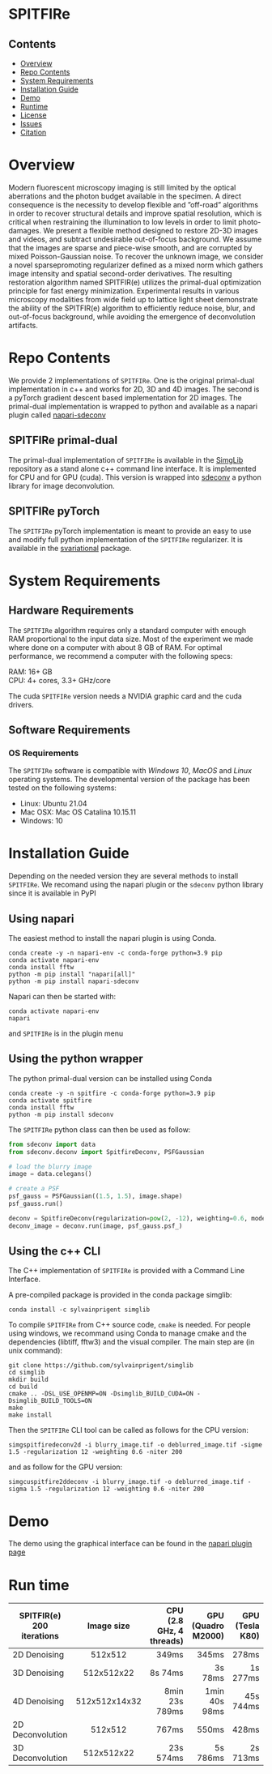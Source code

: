 # SPITFIRe

## Contents

- [Overview](#overview)
- [Repo Contents](#repo-contents)
- [System Requirements](#system-requirements)
- [Installation Guide](#installation-guide)
- [Demo](#demo)
- [Runtime](#runtime)
- [License](./LICENSE)
- [Issues](https://github.com/sylvainprigent/spitfire/issues)
- [Citation](#citation)

# Overview

Modern fluorescent microscopy imaging is still limited by the optical aberrations and the photon budget available
in the specimen. A direct consequence is the necessity to develop flexible and ”off-road” algorithms in order
to recover structural details and improve spatial resolution, which is critical when restraining the illumination to low
levels in order to limit photo-damages. We present a flexible method designed to restore 2D-3D images and videos,
and subtract undesirable out-of-focus background. We assume that the images are sparse and piece-wise smooth,
and are corrupted by mixed Poisson-Gaussian noise. To recover the unknown image, we consider a novel sparsepromoting
regularizer defined as a mixed norm which gathers image intensity and spatial second-order derivatives.
The resulting restoration algorithm named SPITFIR(e) utilizes the primal-dual optimization principle for fast energy
minimization. Experimental results in various microscopy modalities from wide field up to lattice light sheet
demonstrate the ability of the SPITFIR(e) algorithm to efficiently reduce noise, blur, and out-of-focus background,
while avoiding the emergence of deconvolution artifacts.

# Repo Contents

We provide 2 implementations of `SPITFIRe`. One is the original primal-dual implementation in c++ and works for 2D, 3D and 4D images. The second is a pyTorch gradient descent based implementation for 2D images. The primal-dual implementation is wrapped to python and available as a napari plugin called [napari-sdeconv](https://www.napari-hub.org/plugins/napari-sdeconv)

## SPITFIRe primal-dual

The primal-dual implementation of `SPITFIRe` is available in the [SimgLib](https://github.com/sylvainprigent/simglib) repository as a stand alone c++ command line interface. It is implemented for CPU and for GPU (cuda). This version is wrapped into [sdeconv](https://github.com/sylvainprigent/sdeconv) a python library for image deconvolution. 

## SPITFIRe pyTorch

The `SPITFIRe` pyTorch implementation is meant to provide an easy to use and modify full python implementation of the `SPITFIRe` regularizer. It is available in the [svariational](https://github.com/sylvainprigent/svariational) package.

# System Requirements

## Hardware Requirements

The `SPITFIRe` algorithm requires only a standard computer with enough RAM proportional to the input data size. Most of the experiment we made where done on a computer with about 8 GB of RAM. For optimal performance, we recommend a computer with the following specs:

RAM: 16+ GB  
CPU: 4+ cores, 3.3+ GHz/core

The cuda `SPITFIRe` version needs a NVIDIA graphic card and the cuda drivers.

## Software Requirements

### OS Requirements

The `SPITFIRe` software is compatible with *Windows 10*, *MacOS* and *Linux* operating systems. The developmental version of the package has been tested on the following systems:

- Linux: Ubuntu 21.04 
- Mac OSX: Mac OS Catalina 10.15.11    
- Windows: 10 

# Installation Guide

Depending on the needed version they are several methods to install `SPITFIRe`. We recomand using the napari plugin or the `sdeconv` python library since it is available in PyPI 

## Using napari

The easiest method to install the napari plugin is using Conda.

```shell
conda create -y -n napari-env -c conda-forge python=3.9 pip
conda activate napari-env
conda install fftw
python -m pip install "napari[all]"
python -m pip install napari-sdeconv
```

Napari can then be started with:

```shell
conda activate napari-env
napari
```
and `SPITFIRe` is in the plugin menu

## Using the python wrapper

The python primal-dual version can be installed using Conda

```shell
conda create -y -n spitfire -c conda-forge python=3.9 pip
conda activate spitfire
conda install fftw
python -m pip install sdeconv
```

The `SPITFIRe` python class can then be used as follow:

```python
from sdeconv import data
from sdeconv.deconv import SpitfireDeconv, PSFGaussian

# load the blurry image
image = data.celegans()

# create a PSF
psf_gauss = PSFGaussian((1.5, 1.5), image.shape)
psf_gauss.run()

deconv = SpitfireDeconv(regularization=pow(2, -12), weighting=0.6, model='HV', niter=200)
deconv_image = deconv.run(image, psf_gauss.psf_)
```

## Using the c++ CLI

The C++ implementation of `SPITFIRe` is provided with a Command Line Interface. 

A pre-compiled package is provided in the conda package simglib:
```
conda install -c sylvainprigent simglib
```

To compile `SPITFIRe` from C++ source code, `cmake` is needed. For people using windows, we recommand using Conda to manage cmake and the dependencies (libtiff, fftw3) and the visual compiler. The main step are (in unix command):

```
git clone https://github.com/sylvainprigent/simglib
cd simglib
mkdir build
cd build
cmake .. -DSL_USE_OPENMP=ON -Dsimglib_BUILD_CUDA=ON -Dsimglib_BUILD_TOOLS=ON
make
make install
```

Then the `SPITFIRe` CLI tool can be called as follows for the CPU version:
```
simgspitfiredeconv2d -i blurry_image.tif -o deblurred_image.tif -sigme 1.5 -regularization 12 -weighting 0.6 -niter 200
```
and as follow for the GPU version:
```
simgcuspitfire2ddeconv -i blurry_image.tif -o deblurred_image.tif -sigma 1.5 -regularization 12 -weighting 0.6 -niter 200
```

# Demo

The demo using the graphical interface can be found in the [napari plugin page](https://www.napari-hub.org/plugins/napari-sdeconv) 

# Run time


| SPITFIR(e) 200 iterations   |      Image size      |  CPU (2.8 GHz, 4 threads) | GPU (Quadro M2000) | GPU (Tesla K80)|
|----------|:-------------:|------:|------:|------:|
| 2D Denoising |  512x512 | 349ms |  345ms | 278ms |
| 3D Denoising |    512x512x22  | 8s 74ms |  3s 78ms | 1s 277ms |
| 4D Denoising | 512x512x14x32 | 8min 23s 789ms | 1min 40s 98ms | 45s 744ms |
| 2D Deconvolution | 512x512 | 767ms | 550ms | 428ms |
| 3D Deconvolution | 512x512x22 | 23s 574ms | 5s 786ms | 2s 713ms |
